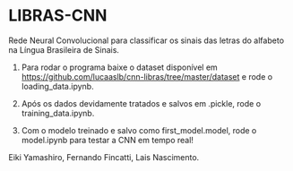 # LIBRAS-CNN
Rede Neural Convolucional para classificar os sinais das letras do alfabeto na Língua Brasileira de Sinais.

1. Para rodar o programa baixe o dataset disponível em https://github.com/lucaaslb/cnn-libras/tree/master/dataset e rode o loading_data.ipynb.

2. Após os dados devidamente tratados e salvos em .pickle, rode o training_data.ipynb.

3. Com o modelo treinado e salvo como first_model.model, rode o model.ipynb para testar a CNN em tempo real!


Eiki Yamashiro, Fernando Fincatti, Lais Nascimento.
